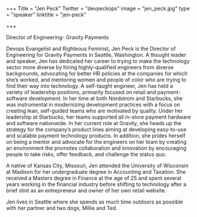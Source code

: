 +++
Title = "Jen Peck"
Twitter = "devpeckops"
image = "jen_peck.jpg"
type = "speaker"
linktitle = "jen-peck"

+++

Director of Engineering- Gravity Payments

Devops Evangelist and Righteous Feminist, Jen Peck is the Director of Engineering for Gravity Payments in Seattle, Washington. A thought leader and speaker, Jen has dedicated her career to trying to make the technology sector more diverse by hiring highly-qualified engineers from diverse backgrounds, advocating for better HR policies at the companies for which she’s worked, and mentoring women and people of color who are trying to find their way into technology. A self-taught engineer, Jen has held a variety of leadership positions, primarily focused on retail and payment-software development. In her time at both Nordstrom and Starbucks, she was instrumental in modernizing development practices with a focus on creating lean, self-guided teams who are motivated by quality. Under her leadership at Starbucks, her teams supported all in-store payment hardware and software nationwide. In her current role at Gravity, she heads up the strategy for the company’s product lines aiming at developing easy-to-use and scalable payment technology products. In addition, she prides herself on being a mentor and advocate for the engineers on her team by creating an environment the promotes collaboration and innovation by encouraging people to take risks, offer feedback, and challenge the status quo.

A native of Kansas City, Missouri, Jen attended the University of Wisconsin at Madison for her undergraduate degree in Accounting and Taxation. She received a Masters degree in Finance at the age of 25 and spent several years working in the financial industry before shifting to technology after a brief stint as an entrepreneur and owner of her own retail website.

Jen lives in Seattle where she spends as much time outdoors as possible with her partner and two dogs, Millie and Ted.

